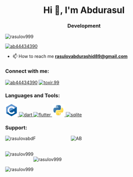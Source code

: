<h1 align="center">Hi 👋, I'm Abdurasul</h1>
<h3 align="center">Development</h3>

<p align="left"> <img src="https://komarev.com/ghpvc/?username=rasulov999&label=Profile%20views&color=0e75b6&style=flat" alt="rasulov999" /> </p>

<p align="left"> <a href="https://twitter.com/ab44434390" target="blank"><img src="https://img.shields.io/twitter/follow/ab44434390?logo=twitter&style=for-the-badge" alt="ab44434390" /></a> </p>

- 📫 How to reach me **rasulovabdurashid89@gmail.com**

<h3 align="left">Connect with me:</h3>
<p align="left">
<a href="https://twitter.com/ab44434390" target="blank"><img align="center" src="https://raw.githubusercontent.com/rahuldkjain/github-profile-readme-generator/master/src/images/icons/Social/twitter.svg" alt="ab44434390" height="30" width="40" /></a>
<a href="https://instagram.com/toxir.99" target="blank"><img align="center" src="https://raw.githubusercontent.com/rahuldkjain/github-profile-readme-generator/master/src/images/icons/Social/instagram.svg" alt="toxir.99" height="30" width="40" /></a>
</p>

<h3 align="left">Languages and Tools:</h3>
<p align="left"> <a href="https://www.cprogramming.com/" target="_blank" rel="noreferrer"> <img src="https://raw.githubusercontent.com/devicons/devicon/master/icons/c/c-original.svg" alt="c" width="40" height="40"/> </a> <a href="https://dart.dev" target="_blank" rel="noreferrer"> <img src="https://www.vectorlogo.zone/logos/dartlang/dartlang-icon.svg" alt="dart" width="40" height="40"/> </a> <a href="https://flutter.dev" target="_blank" rel="noreferrer"> <img src="https://www.vectorlogo.zone/logos/flutterio/flutterio-icon.svg" alt="flutter" width="40" height="40"/> </a> <a href="https://www.python.org" target="_blank" rel="noreferrer"> <img src="https://raw.githubusercontent.com/devicons/devicon/master/icons/python/python-original.svg" alt="python" width="40" height="40"/> </a> <a href="https://www.sqlite.org/" target="_blank" rel="noreferrer"> <img src="https://www.vectorlogo.zone/logos/sqlite/sqlite-icon.svg" alt="sqlite" width="40" height="40"/> </a> </p>

<h3 align="left">Support:</h3>
<p><a href="https://www.buymeacoffee.com/rasulovabdF"> <img align="left" src="https://cdn.buymeacoffee.com/buttons/v2/default-yellow.png" height="50" width="210" alt="rasulovabdF" /></a><a href="https://ko-fi.com/ab107830"> <img align="left" src="https://cdn.ko-fi.com/cdn/kofi3.png?v=3" height="50" width="210" alt="AB" /></a></p><br><br>

<p><img align="left" src="https://github-readme-stats.vercel.app/api/top-langs?username=rasulov999&show_icons=true&locale=en&layout=compact" alt="rasulov999" /></p>

<p>&nbsp;<img align="center" src="https://github-readme-stats.vercel.app/api?username=rasulov999&show_icons=true&locale=en" alt="rasulov999" /></p>

<p><img align="center" src="https://github-readme-streak-stats.herokuapp.com/?user=rasulov999&" alt="rasulov999" /></p>
